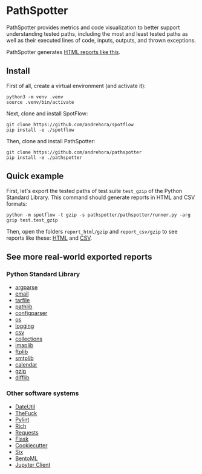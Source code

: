 # PathSpotter

PathSpotter provides metrics and code visualization to better support understanding tested paths, including the most and least tested paths as well as their executed lines of code, inputs, outputs, and thrown exceptions.

PathSpotter generates [HTML reports like this](https://andrehora.github.io/pathspotter/report_html/gzip).

## Install

First of all, create a virtual environment (and activate it):

```
python3 -m venv .venv			
source .venv/bin/activate
```

Next, clone and install SpotFlow:
```
git clone https://github.com/andrehora/spotflow
pip install -e ./spotflow
```

Then, clone and install PathSpotter:
```
git clone https://github.com/andrehora/pathspotter
pip install -e ./pathspotter
```

## Quick example

First, let's export the tested paths of test suite `test_gzip` of the Python Standard Library.
This command should generate reports in HTML and CSV formats:

```
python -m spotflow -t gzip -s pathspotter/pathspotter/runner.py -arg gzip test.test_gzip
```

Then, open the folders `report_html/gzip` and `report_csv/gzip` to see reports like these: [HTML](https://andrehora.github.io/pathspotter/report_html/gzip) and [CSV](https://github.com/andrehora/pathspotter/tree/main/report_csv/gzip).


## See more real-world exported reports

### Python Standard Library

- [argparse](https://andrehora.github.io/pathspotter/report_html/argparse)
- [email](https://andrehora.github.io/pathspotter/report_html/email)
- [tarfile](https://andrehora.github.io/pathspotter/report_html/tarfile)
- [pathlib](https://andrehora.github.io/pathspotter/report_html/pathlib)
- [configparser](https://andrehora.github.io/pathspotter/report_html/configparser)
- [os](https://andrehora.github.io/pathspotter/report_html/os)
- [logging](https://andrehora.github.io/pathspotter/report_html/logging)
- [csv](https://andrehora.github.io/pathspotter/report_html/csv)
- [collections](https://andrehora.github.io/pathspotter/report_html/collections)
- [imaplib](https://andrehora.github.io/pathspotter/report_html/imaplib)
- [ftplib](https://andrehora.github.io/pathspotter/report_html/ftplib)
- [smtplib](https://andrehora.github.io/pathspotter/report_html/smtplib)
- [calendar](https://andrehora.github.io/pathspotter/report_html/calendar)
- [gzip](https://andrehora.github.io/pathspotter/report_html/gzip)
- [difflib](https://andrehora.github.io/pathspotter/report_html/difflib)

### Other software systems

- [DateUtil](https://andrehora.github.io/pathspotter/report_html/dateutil)
- [TheFuck](https://andrehora.github.io/pathspotter/report_html/thefuck)
- [Pylint](https://andrehora.github.io/pathspotter/report_html/pylint)
- [Rich](https://andrehora.github.io/pathspotter/report_html/rich)
- [Requests](https://andrehora.github.io/pathspotter/report_html/requests)
- [Flask](https://andrehora.github.io/pathspotter/report_html/flask)
- [Cookiecutter](https://andrehora.github.io/pathspotter/report_html/cookiecutter)
- [Six](https://andrehora.github.io/pathspotter/report_html/six)
- [BentoML](https://andrehora.github.io/pathspotter/report_html/bentoml)
- [Jupyter Client](https://andrehora.github.io/pathspotter/report_html/jupyter_client)